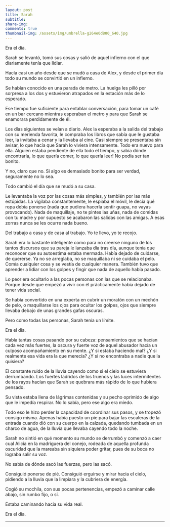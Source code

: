 ```yaml
---
layout: post
title: Sarah
subtitle: 
share-img:
comments: true
thumbnail-img: /assets/img/umbrella-g264e0d800_640.jpg
---
```


Era el día.

Sarah se levantó, tomó sus cosas y salió de aquel infierno con el que diariamente tenía que lidiar. 

Hacía casi un año desde que se mudó a casa de Alex, y desde el primer día todo su mundo se convirtió en un infierno.

Se habían conocido en una parada de metro. La huelga les pilló por sorpresa a los dos y estuvieron atrapados en la estación más de lo esperado. 

Ese tiempo fue suficiente para entablar conversación, para tomar un café en un bar cercano mientras esperaban el metro y para que Sarah se enamorara perdidamente de él.

  

Los días siguientes se veían a diario. Alex la esperaba a la salida del trabajo con su merienda favorita, le compraba los libros que sabía que le gustaba leer, la invitaba a cenar y la llevaba al cine. Casi siempre se presentaba sin avisar, lo que hacía que Sarah lo viviera intensamente. Todo era nuevo para ella. Alguien estaba pendiente de ella todo el tiempo, y sabía dónde encontrarla, lo que quería comer, lo que quería leer! No podía ser tan bonito.

Y no, claro que no. Si algo es demasiado bonito para ser verdad, seguramente no lo sea.

  

Todo cambió el día que se mudó a su casa. 

Le levantaba la voz por las cosas más simples, y también por las más estúpidas. La vigilaba constantemente, le espiaba el móvil, le decía qué ropa debía ponerse (nada que pudiera hacerla sentir guapa, no vayas provocando). Nada de maquillaje, no te pintes las uñas, nada de comidas con tu madre y por supuesto se acabaron las salidas con las amigas. A esas zorras nunca se les ocurre nada bueno.

Del trabajo a casa y de casa al trabajo. Yo te llevo, yo te recojo.

  

Sarah era lo bastante inteligente como para no creerse ninguno de los tantos discursos que su pareja le lanzaba día tras día, aunque tenía que reconocer que su autoestima estaba mermada. Había dejado de cuidarse, de quererse. Ya no se arreglaba, no se maquillaba ni se cuidaba el pelo. Comía cualquier cosa y se vestía de cualquier manera. También tuvo que aprender a lidiar con los golpes y fingir que nada de aquello había pasado. 

Lo peor era ocultarlo a las pocas personas con las que se relacionaba. Porque desde que empezó a vivir con él prácticamente había dejado de tener vida social.

  

Se había convertido en una experta en cubrir un moratón con un mechón de pelo, o maquillarse los ojos para ocultar los golpes, ojos que siempre llevaba debajo de unas grandes gafas oscuras.

  

Pero como todas las personas, Sarah tenía un límite.

  

Era el día.

  

Había tantas cosas pasando por su cabeza: pensamientos que se hacían cada vez más fuertes, la oscura y fuerte voz de aquel abusador hacía un culposo acompañamiento en su mente. ¿Y si estaba haciendo mal? ¿Y si realmente esa vida era la que merecía? ¿Y si no encontraba a nadie que la quisiera?

  

El constante ruido de la lluvia cayendo como si el cielo se estuviera derrumbando. Los fuertes ladridos de los truenos y las luces intermitentes de los rayos hacían que Sarah se quebrara más rápido de lo que hubiera pensado. 

Su vista estaba llena de lágrimas contenidas y su pecho oprimido de algo que le impedía respirar. No lo sabía, pero ese algo era miedo.

  

Todo eso le hizo perder la capacidad de coordinar sus pasos, y se tropezó consigo misma. Apenas había puesto un pie para bajar las escaleras de la entrada cuando dió con su cuerpo en la calzada, quedando tumbada en un charco de agua, de la lluvía que llevaba cayendo todo la noche.

  

Sarah no sintió en qué momento su mundo se derrumbó y comenzó a caer cual Alicia en la madriguera del conejo, rodeada de aquella profunda oscuridad que la mareaba sin siquiera poder gritar, pues de su boca no lograba salir su voz.

  

No sabía de dónde sacó las fuerzas, pero las sacó.

Consiguió ponerse de pié. Consiguió erguirse y mirar hacia el cielo, pidiendo a la lluvia que la limpiara y la cubriera de energía.

Cogió su mochila, con sus pocas pertenencias, empezó a caminar calle abajo, sin rumbo fijo, o sí. 

Estaba caminando hacia su vida real.

  

Era el día.

---

